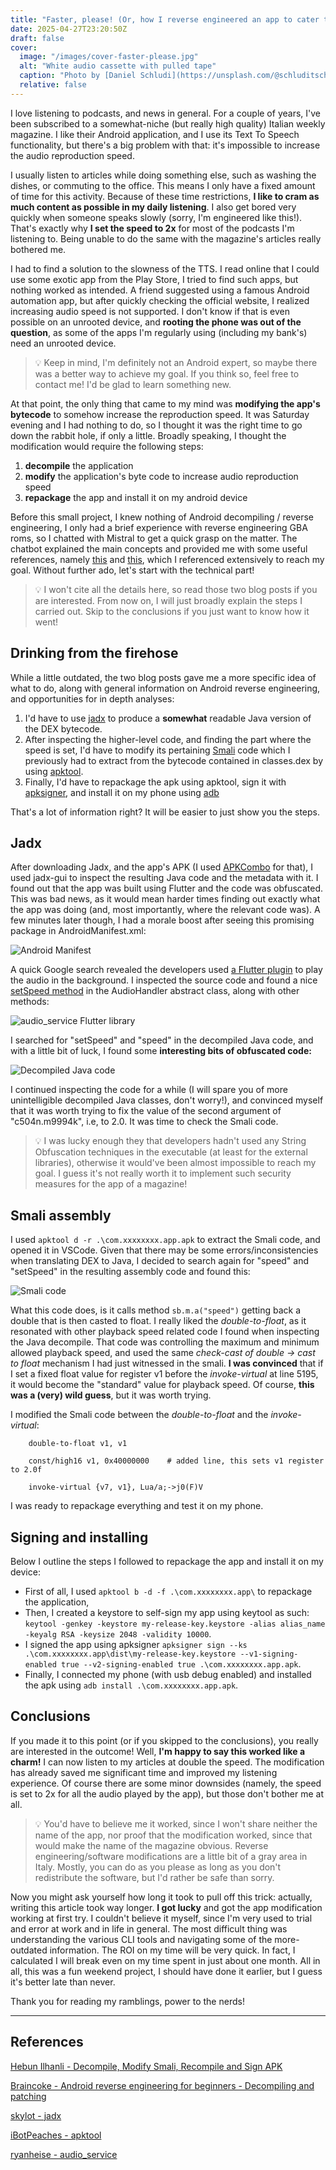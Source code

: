 ```yaml
---
title: "Faster, please! (Or, how I reverse engineered an app to cater to my needs)"
date: 2025-04-27T23:20:50Z
draft: false
cover: 
  image: "/images/cover-faster-please.jpg"
  alt: "White audio cassette with pulled tape"
  caption: "Photo by [Daniel Schludi](https://unsplash.com/@schluditsch) on Unsplash"
  relative: false
---
```


I love listening to podcasts, and news in general. For a couple of years, I've been subscribed to a somewhat-niche (but really high quality) Italian weekly magazine. I like their Android application, and I use its Text To Speech functionality, but there's a big problem with that: it's impossible to increase the audio reproduction speed.

I usually listen to articles while doing something else, such as washing the dishes, or commuting to the office. This means I only have a fixed amount of time for this activity. Because of these time restrictions, **I like to cram as much content as possible in my daily listening**. I also get bored very quickly when someone speaks slowly (sorry, I'm engineered like this!). That's exactly why **I set the speed to 2x** for most of the podcasts I'm listening to. Being unable to do the same with the magazine's articles really bothered me.

I had to find a solution to the slowness of the TTS. I read online that I could use some exotic app from the Play Store, I tried to find such apps, but nothing worked as intended. A friend suggested using a famous Android automation app, but after quickly checking the official website, I realized increasing audio speed is not supported. I don't know if that is even possible on an unrooted device, and **rooting the phone was out of the question**, as some of the apps I'm regularly using (including my bank's) need an unrooted device.

> 💡 Keep in mind, I'm definitely not an Android expert, so maybe there was a better way to achieve my goal. If you think so, feel free to contact me! I'd be glad to learn something new.

At that point, the only thing that came to my mind was **modifying the app's bytecode** to somehow increase the reproduction speed. It was Saturday evening and I had nothing to do, so I thought it was the right time to go down the rabbit hole, if only a little. Broadly speaking, I thought the modification would require the following steps:

1. **decompile** the application
2. **modify** the application's byte code to increase audio reproduction speed
3. **repackage** the app and install it on my android device

Before this small project, I knew nothing of Android decompiling / reverse engineering, I only had a brief experience with reverse engineering GBA roms, so I chatted with Mistral to get a quick grasp on the matter. The chatbot explained the main concepts and provided me with some useful references, namely [this](https://braincoke.fr/blog/2021/03/android-reverse-engineering-for-beginners-decompiling-and-patching/#using-adb) and [this](https://www.hebunilhanli.com/wonderland/mobile-security/decompile-modify-smali-recompile-and-sign-apk/), which I referenced extensively to reach my goal. Without further ado, let's start with the technical part!

> 💡 I won't cite all the details here, so read those two blog posts if you are interested. From now on, I will just broadly explain the steps I carried out. Skip to the conclusions if you just want to know how it went!

## Drinking from the firehose

While a little outdated, the two blog posts gave me a more specific idea of what to do, along with general information on Android reverse engineering, and opportunities for in depth analyses: 

1. I'd have to use [jadx](https://github.com/skylot/jadx) to produce a **somewhat** readable Java version of the DEX bytecode. 
2. After inspecting the higher-level code, and finding the part where the speed is set, I'd have to modify its pertaining [Smali](https://paulsec.github.io/posts/android-smali-primer/) code which I previously had to extract from the bytecode contained in classes.dex by using [apktool](https://bitbucket.org/iBotPeaches/apktool/src/master/).
3. Finally, I'd have to repackage the apk using apktool, sign it with [apksigner](https://developer.android.com/tools/apksigner), and install it on my phone using [adb](https://developer.android.com/tools/adb)

That's a lot of information right? It will be easier to just show you the steps.

## Jadx

After downloading Jadx, and the app's APK (I used [APKCombo](https://apkcombo.com/) for that), I used jadx-gui to inspect the resulting Java code and the metadata with it. I found out that the app was built using Flutter and the code was obfuscated. This was bad news, as it would mean harder times finding out exactly what the app was doing (and, most importantly, where the relevant code was). A few minutes later though, I had a morale boost after seeing this promising package in AndroidManifest.xml:

![Android Manifest](images/manifest-image.png)

A quick Google search revealed the developers used [a Flutter plugin](https://github.com/ryanheise/audio_service) to play the audio in the background. I inspected the source code and found a nice [setSpeed method](https://github.com/ryanheise/audio_service/blob/2895770aebe915ff0f5998605b4525574ce73f5e/audio_service/lib/audio_service.dart#L1981) in the AudioHandler abstract class, along with other methods:

![audio_service Flutter library](images/audio_service-image.png)

I searched for "setSpeed" and "speed" in the decompiled Java code, and with a little bit of luck, I found some **interesting bits of obfuscated code:**

![Decompiled Java code](images/java-image.png)

I continued inspecting the code for a while (I will spare you of more unintelligible decompiled Java classes, don't worry!), and convinced myself that it was worth trying to fix the value of the second argument of "c504n.m9994k", i.e, to 2.0. It was time to check the Smali code.

> 💡 I was lucky enough they that developers hadn't used any String Obfuscation techniques in the executable (at least for the external libraries), otherwise it would've been almost impossible to reach my goal. I guess it's not really worth it to implement such security measures for the app of a magazine!

## Smali assembly

I used `apktool d -r .\com.xxxxxxxx.app.apk` to extract the Smali code, and opened it in VSCode. Given that there may be some errors/inconsistencies when translating DEX to Java, I decided to search again for "speed" and "setSpeed" in the resulting assembly code and found this:

![Smali code](images/smali-image.png)

What this code does, is it calls method `sb.m.a("speed")` getting back a double that is then casted to float. I really liked the *double-to-float*, as it resonated with other playback speed related code I found when inspecting the Java decompile. That code was controlling the maximum and minimum allowed playback speed, and used the same *check-cast of double -> cast to float* mechanism I had just witnessed in the smali. **I was convinced** that if I set a fixed float value for register v1 before the *invoke-virtual* at line 5195, it would become the "standard" value for playback speed. Of course, **this was a (very) wild guess**, but it was worth trying.

I modified the Smali code between the *double-to-float* and the *invoke-virtual*:

```
    double-to-float v1, v1

    const/high16 v1, 0x40000000    # added line, this sets v1 register to 2.0f

    invoke-virtual {v7, v1}, Lua/a;->j0(F)V
```

I was ready to repackage everything and test it on my phone.

## Signing and installing

Below I outline the steps I followed to repackage the app and install it on my device:

- First of all, I used `apktool b -d -f .\com.xxxxxxxx.app\` to repackage the application, 
- Then, I created a keystore to self-sign my app using keytool as such: `keytool -genkey -keystore my-release-key.keystore -alias alias_name -keyalg RSA -keysize 2048 -validity 10000`. 
- I signed the app using apksigner `apksigner sign --ks .\com.xxxxxxxx.app\dist\my-release-key.keystore --v1-signing-enabled true --v2-signing-enabled true .\com.xxxxxxxx.app.apk`.
- Finally, I connected my phone (with usb debug enabled) and installed the apk using `adb install .\com.xxxxxxxx.app.apk`.

## Conclusions

If you made it to this point (or if you skipped to the conclusions), you really are interested in the outcome! Well, **I'm happy to say this worked like a charm!** I can now listen to my articles at double the speed. The modification has already saved me significant time and improved my listening experience. Of course there are some minor downsides (namely, the speed is set to 2x for all the audio played by the app), but those don't bother me at all.

> 💡 You'd have to believe me it worked, since I won't share neither the name of the app, nor proof that the modification worked, since that would make the name of the magazine obvious. Reverse engineering/software modifications are a little bit of a gray area in Italy. Mostly, you can do as you please as long as you don't redistribute the software, but I'd rather be safe than sorry.

Now you might ask yourself how long it took to pull off this trick: actually, writing this article took way longer. **I got lucky** and got the app modification working at first try. I couldn't believe it myself, since I'm very used to trial and error at work and in life in general. The most difficult thing was understanding the various CLI tools and navigating some of the more-outdated information. The ROI on my time will be very quick. In fact, I calculated I will break even on my time spent in just about one month. All in all, this was a fun weekend project, I should have done it earlier, but I guess it's better late than never.

Thank you for reading my ramblings, power to the nerds!

---

## References

[Hebun Ilhanli - Decompile, Modify Smali, Recompile and Sign APK](https://www.hebunilhanli.com/wonderland/mobile-security/decompile-modify-smali-recompile-and-sign-apk/)

[Braincoke - Android reverse engineering for beginners - Decompiling and patching](https://braincoke.fr/blog/2021/03/android-reverse-engineering-for-beginners-decompiling-and-patching/)

[skylot - jadx](https://github.com/skylot/jadx)

[iBotPeaches - apktool](https://bitbucket.org/iBotPeaches/apktool/src/master/)

[ryanheise - audio_service](https://github.com/ryanheise/audio_service/tree/minor)